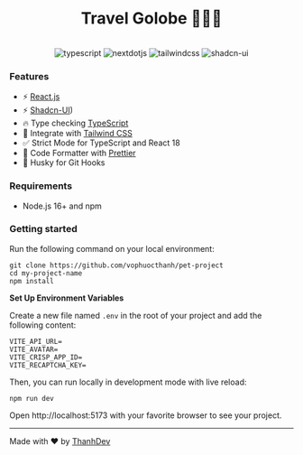 <h1 align="center">Travel Golobe 🚀🐼🤖</h1>

  <br />

  <div align="center">
    <img src="https://img.shields.io/badge/-TypeScript-black?style=for-the-badge&logoColor=white&logo=typescript&color=3178C6" alt="typescript" />
    <img src="https://img.shields.io/badge/-ReactJs-61DAFB?logo=react&logoColor=white&style=for-the-badge" alt="nextdotjs" />
    <img src="https://img.shields.io/badge/-Tailwind_CSS-black?style=for-the-badge&logoColor=white&logo=tailwindcss&color=06B6D4" alt="tailwindcss" />
    <img src="https://img.shields.io/badge/shadcn/ui-000000?style=for-the-badge&logo=shadcn/ui&logoColor=white" alt="shadcn-ui" />
  </div>

</div>

### Features

- ⚡ [React.js](https://react.dev/)
- ⚡ [Shadcn-UI](https://ui.shadcn.com/))
- 🔥 Type checking [TypeScript](https://www.typescriptlang.org)
- 💎 Integrate with [Tailwind CSS](https://tailwindcss.com)
- ✅ Strict Mode for TypeScript and React 18
- 💖 Code Formatter with [Prettier](https://prettier.io)
- 🦊 Husky for Git Hooks

### Requirements

- Node.js 16+ and npm

### Getting started

Run the following command on your local environment:

```shell
git clone https://github.com/vophuocthanh/pet-project
cd my-project-name
npm install
```

**Set Up Environment Variables**

Create a new file named `.env` in the root of your project and add the following content:

```env
VITE_API_URL=
VITE_AVATAR=
VITE_CRISP_APP_ID=
VITE_RECAPTCHA_KEY=
```

Then, you can run locally in development mode with live reload:

```shell
npm run dev
```

Open http://localhost:5173 with your favorite browser to see your project.

---

Made with ♥ by [ThanhDev](https://www.facebook.com/thanh.vophuoc.50)
